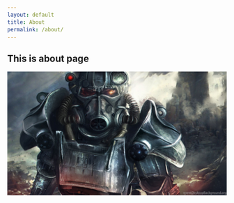 ```yaml
---
layout: default
title: About
permalink: /about/
---
```

## This is about page
![](/assets/images/a.jpg)